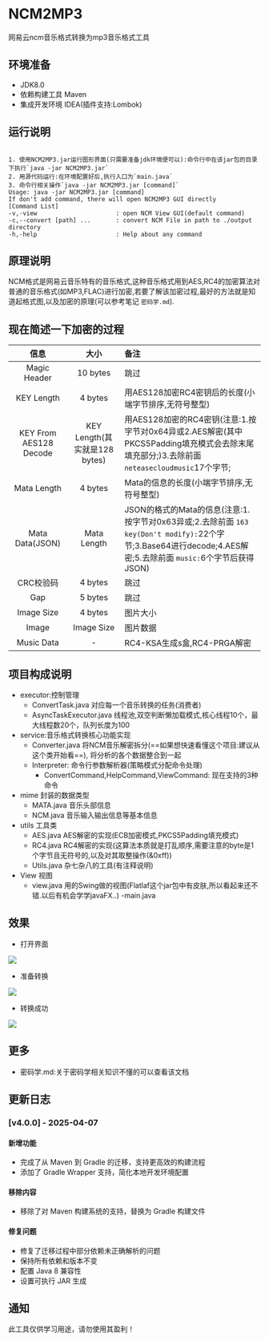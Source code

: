 # NCM2MP3

网易云ncm音乐格式转换为mp3音乐格式工具

## 环境准备

- JDK8.0
- 依赖构建工具 Maven
- 集成开发环境 IDEA(插件支持:Lombok)

## 运行说明

```text

1. 使用NCM2MP3.jar运行图形界面(只需要准备jdk环境便可以):命令行中在该jar包的目录下执行`java -jar NCM2MP3.jar`
2. 用源代码运行:在环境配置好后,执行入口为`main.java`
3. 命令行相关操作`java -jar NCM2MP3.jar [command]`
Usage: java -jar NCM2MP3.jar [command]
If don't add command, there will open NCM2MP3 GUI directly
[Command List]
-v,-view                      : open NCM View GUI(default command)
-c,--convert [path] ...       : convert NCM File in path to ./output directory
-h,-help                      : Help about any command
```

## 原理说明

  NCM格式是网易云音乐特有的音乐格式,这种音乐格式用到AES,RC4的加密算法对普通的音乐格式(如MP3,FLAC)进行加密,若要了解该加密过程,最好的方法就是知道起格式图,以及加密的原理(可以参考笔记 `密码学.md`).

## 现在简述一下加密的过程

|          信息          |             大小             | 备注                                                                                                                                                              |
| :--------------------: | :---------------------------: | :---------------------------------------------------------------------------------------------------------------------------------------------------------------- |
|      Magic Header      |           10 bytes           | 跳过                                                                                                                                                              |
|       KEY Length       |            4 bytes            | 用AES128加密RC4密钥后的长度(小端字节排序,无符号整型)                                                                                                              |
| KEY From AES128 Decode | KEY Length(其实就是128 bytes) | 用AES128加密的RC4密钥(注意:1.按字节对0x64异或2.AES解密(其中PKCS5Padding填充模式会去除末尾填充部分;)3.去除前面 `neteasecloudmusic`17个字节;                      |
|      Mata Length      |            4 bytes            | Mata的信息的长度(小端字节排序,无符号整型)                                                                                                                         |
|    Mata Data(JSON)    |          Mata Length          | JSON的格式的Mata的信息(注意:1.按字节对0x63异或;2.去除前面 `163 key(Don't modify):`22个字节;3.Base64进行decode;4.AES解密;5.去除前面 `music:`6个字节后获得JSON) |
|       CRC校验码       |            4 bytes            | 跳过                                                                                                                                                              |
|          Gap          |            5 bytes            | 跳过                                                                                                                                                              |
|       Image Size       |            4 bytes            | 图片大小                                                                                                                                                          |
|         Image         |          Image Size          | 图片数据                                                                                                                                                          |
|       Music Data       |               -               | RC4-KSA生成s盒,RC4-PRGA解密                                                                                                                                       |

## 项目构成说明

- executor:控制管理
  - ConvertTask.java 对应每一个音乐转换的任务(消费者)
  - AsyncTaskExecutor.java 线程池,双空判断懒加载模式,核心线程10个，最大线程数20个，队列长度为100
- service:音乐格式转换核心功能实现
  - Converter.java 将NCM音乐解密拆分(==如果想快速看懂这个项目:建议从这个类开始看==), 将分析的各个数据整合到一起
  - Interpreter: 命令行参数解析器(策略模式分配命令处理)
    - ConvertCommand,HelpCommand,ViewCommand: 现在支持的3种命令
- mime 封装的数据类型
  - MATA.java 音乐头部信息
  - NCM.java 音乐输入输出信息等基本信息
- utils 工具类
  - AES.java AES解密的实现(ECB加密模式,PKCS5Padding填充模式)
  - RC4.java RC4解密的实现(这算法本质就是打乱顺序,需要注意的byte是1个字节且无符号的,以及对其取整操作(&0xff))
  - Utils.java 杂七杂八的工具(有注释说明)
- View 视图
  - view.java 用的Swing做的视图(Flatlaf这个jar包中有皮肤,所以看起来还不错.以后有机会学学javaFX..)
    -main.java

## 效果

- 打开界面

![](image/picture1.png)

- 准备转换

![](image/picture2.png)

- 转换成功

![](image/picture3.png)

## 更多

- 密码学.md:关于密码学相关知识不懂的可以查看该文档

## 更新日志

### [v4.0.0] - 2025-04-07

#### 新增功能

- 完成了从 Maven 到 Gradle 的迁移，支持更高效的构建流程
- 添加了 Gradle Wrapper 支持，简化本地开发环境配置

#### 移除内容

- 移除了对 Maven 构建系统的支持，替换为 Gradle 构建文件

#### 修复问题

- 修复了迁移过程中部分依赖未正确解析的问题
- 保持所有依赖和版本不变
- 配置 Java 8 兼容性
- 设置可执行 JAR 生成

## 通知

此工具仅供学习用途，请勿使用其盈利！

